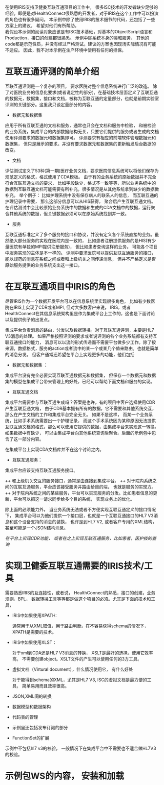 在使用IRIS支持卫健委互联互通项目的工作中， 很多ISC技术的开发者缺少足够的经验。即便是对HealthConnect很熟悉的开发者，对于IRIS在这个工作中可以扮演的角色也有很多疑问。 本示例中除了使用IRIS的技术细节的代码，还包括了一些方案上的建议， 希望对他们有所帮助。   
我假设本示例的阅读对象应该是有ISC技术基础，对基本的ObjectScript语言和Production，接口的创建都很熟悉。 示例中除系统本身的类和服务， 其他的code都是示范性质，并没有经过严格测试。建议的方案也因现场实际情况有可能不适应。 因此，我不对本示例在生产环境中使用有任何的担保。 

# 互联互通评测的简单介绍
互联互通评测是一个复杂的项目， 要求医院对整个信息系统进行广泛的改造。 除了对医院业务的信息化要求(或者说定性的部分)，在基础技术层面定义了互联互通的数据元，数据集，接口和文档，被称为互联互通的定量部分，也就是前期实验室评测的关键部分。这里我只谈定量部分的内容。 

- 数据元和数据集

应用于所有互联互通的文档和服务，通常也只会在文档和服务中检验， 和被检验的业务系统，集成平台的内部数据结构无关，只要它们提供的服务或者生成的文档使用评测要求的数据元和数据集即可。 
评测要求有相应的前端软件管理数据元和数据集， 但只是展示的要求。并没有要求数据元和数据集的更新触发后台数据的改变。

- 文档

评估测试定义了53种(第一期)医疗业务文档，要求医院信息系统可以将他们保存为规范定义的格式，格式使用了CDA模板。 由于有的业务系统的原始数据并不完全符合互联互通文档的要求， 比如字段缺少，格式不一致等等，所以业务系统中的数据到互联互通文档可能需要有所补充，很多情况是从其他系统拿到缺少的数据做补充。 举个例子： 比如护理系统中没有保存病人的联系人的信息， 而互联互通的护理记录中需要， 那么这部分信息可以从HIS获得， 聚合后产生互联互通文档。 在评估测试中会比较原始业务系统中的数据和生成的CDA文档中的数据，运行聚合其他系统的数据，但关键数据必须可以在原始系统找到并一致。

- 服务

互联互通标准定义了多个服务的接口和协议，并没有定义各个系统直接的业务。虽然绝大部分服务的实现在医院内是一致的， 比如患者注册提供服务的是HIS(有少量医院有单独的MPI提供注册服务)， 但比如患者查询这样的业务， 可能各个项目中服务实现的主体是不一样的。 评测中要求医院可以提供互联互通服务的接口，能以规范的消息在系统之间或者和上级机关之间传递消息， 但并不严格定义是否原始服务提供的业务系统支出这一接口。


# 在互联互通项目中IRIS的角色

尽管IRIS作为一个数据开发平台可以在信息系统里实现很多角色， 比如有少数医院在IRIS上实现了CDR或者MPI, 但对大多数客户来说， IRIS，或者HealthConnect在其信息系统架构里是作为集成平台上工作的，这也是下面讨论以及提供例子的出发点。
  
集成平台负责消息的路由，分发以及数据转换。对于互联互通评测，主要是HL7 V3消息的处理。 如果严格按照评测的要求或者说评测的各个业务系统都有支持互联互通接口的能力， 消息可以以流的形式传递而不需要平台做多少工作，除了按来源，数据格式，服务的action或者流中的某一个或某几个值来路由，也就是简单的消息分发。 但客户通常还希望在平台上实现更多的功能，他们包括

- 数据元和数据集 ： 

集成平台没有完全必要实现互联互通数据元和数据集， 但保存一个数据元和数据集的模型在集成平台带来管理上的好处，已经可以帮助下面文档和服务的实现。 

- 互联互通文档
  
集成平台需要参与互联互通生成吗？答案是也许。有的项目中客户选择使用CDR产生互联互通文档， 由于CDR基本拥有所有的数据，它不需要和其他系统交互，那么在产生文档的工作和集成平台完全无关。 如果不是这样， 而某一个业务系统，比如手术系统需要出一个护理记录， 而这个手术系统因为某种原因无法提供互联互通文档的格式，那么可以使用它提供的数据，由集成平台来实现这一转换。 如果数据中有缺少， 可以由集成平台向其他系统查询后聚合。后面的示例包中包含了这一部分内容。 

在集成平台上实现CDA文档库并不在这个讨论之内。

- 互联互通服务：

集成平台应该支持互联互通服务接口。 

++ 和上级机关交互的服务接口，通常是由连接到集成平台。 
++ 对于院内系统之间的互联互通服务，平台应该接受服务并路由给目的端， 也就是服务的实现方。
++ 对于院内系统之间的某些服务，平台可以实现服务的分发。比如患者信息的更新，平台可以把这一请求同步给多个目的系统， 实现业务上的优化。 

除上面的必须能力外， 当业务系统无法或者不方便实现互联互通定义的接口情况下， 集成平台可以为他们提供一个接口层，也就是一个互联互通接口的HL7 V3消息和这个设备支持的消息的装换， 也许是到HL7 V2, 或者客户专用的XML结构，甚至可能是一个JSON结构消息。


*在平台上实现CDR功能， 或者在之上实现互联互通服务，比如患者，医护技的查询*

# 实现卫健委互联互通需要的IRIS技术/工具

需要熟悉IRIS的互连接性，或者说， HealthConnect的熟悉，接口的创建，业务规则，BPL， 数据转换工具等等都是做这个项目的必须。尤其是下面的技术和工具，

+ IRIS中如果使用XPATH: 
  
  通常用于从XML取值，用于路由判断。在不容易获得schema的情况下， XPATH是需要的技术。

+ IRIS中如果使用XLST：
  
  对于xml到CDA还是HL7 V3消息的转换， XSLT是最好的选择。使用它效率高， 不需要创建object。XSLT文件的产生可以使用任何的3方工具。

+ 虚拟文档（Virtural document），什么情况使用它， 有什么好处
  
  对于能得到schema的XML，尤其是HL7 V3, ISC的虚拟文档是最方便的工具， 简单易用而且效率很高。

+ JSON,XML间的转换

+ 数据模型和数据架构
+ 代码表的管理

+	示例里还包括发布订阅的部分
+	FunctionSet的扩展

 示例中不包括hl7 v3的校验。 一般情况下在集成平台中不需要也不适合做HL7V3的校验。

# 示例包WS的内容， 安装和加载



